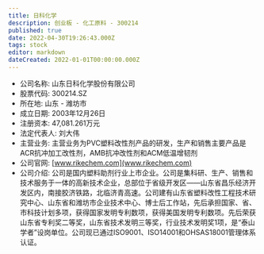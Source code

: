 ```yaml
---
title: 日科化学
description: 创业板 - 化工原料 - 300214
published: true
date: 2022-04-30T19:26:43.000Z
tags: stock
editor: markdown
dateCreated: 2022-01-01T00:00:00.000Z
---
```


- 公司名称: 山东日科化学股份有限公司
- 股票代码: 300214.SZ
- 所在地: 山东 - 潍坊市
- 成立日期: 2003年12月26日
- 注册资本: 47,081.261万元
- 法定代表人: 刘大伟
- 主营业务: 主营业务为PVC塑料改性剂产品的研发，生产和销售主要产品是ACR抗冲加工改性剂，AMB抗冲改性剂和ACM低温增韧剂
- 公司官网: [www.rikechem.com](www.rikechem.com)
- 公司介绍: 公司是国内塑料助剂行业上市企业。公司是集科研、生产、销售和技术服务于一体的高新技术企业，总部位于省级开发区——山东省昌乐经济开发区内，南接胶济铁路，北临济青高速。公司建有山东省塑料改性工程技术研究中心、山东省和潍坊市企业技术中心、博士后工作站，先后承担国家、省、市科技计划多项，获得国家发明专利数项，获得美国发明专利数项。先后荣获山东省专利奖二等奖，山东省技术发明三等奖，行业技术发明奖1项，是“泰山学者”设岗单位。公司现已通过ISO9001、ISO14001和OHSAS18001管理体系认证。


